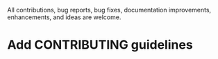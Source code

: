 All contributions, bug reports, bug fixes, documentation improvements, enhancements, and ideas are welcome.
# Add CONTRIBUTING guidelines
